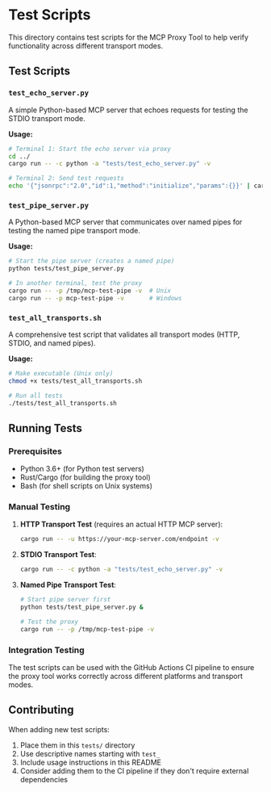 # Test Scripts

This directory contains test scripts for the MCP Proxy Tool to help verify functionality across different transport modes.

## Test Scripts

### `test_echo_server.py`
A simple Python-based MCP server that echoes requests for testing the STDIO transport mode.

**Usage:**
```bash
# Terminal 1: Start the echo server via proxy
cd ../
cargo run -- -c python -a "tests/test_echo_server.py" -v

# Terminal 2: Send test requests
echo '{"jsonrpc":"2.0","id":1,"method":"initialize","params":{}}' | cargo run -- -c python -a "tests/test_echo_server.py"
```

### `test_pipe_server.py`
A Python-based MCP server that communicates over named pipes for testing the named pipe transport mode.

**Usage:**
```bash
# Start the pipe server (creates a named pipe)
python tests/test_pipe_server.py

# In another terminal, test the proxy
cargo run -- -p /tmp/mcp-test-pipe -v  # Unix
cargo run -- -p mcp-test-pipe -v       # Windows
```

### `test_all_transports.sh`
A comprehensive test script that validates all transport modes (HTTP, STDIO, and named pipes).

**Usage:**
```bash
# Make executable (Unix only)
chmod +x tests/test_all_transports.sh

# Run all tests
./tests/test_all_transports.sh
```

## Running Tests

### Prerequisites
- Python 3.6+ (for Python test servers)
- Rust/Cargo (for building the proxy tool)
- Bash (for shell scripts on Unix systems)

### Manual Testing

1. **HTTP Transport Test** (requires an actual HTTP MCP server):
   ```bash
   cargo run -- -u https://your-mcp-server.com/endpoint -v
   ```

2. **STDIO Transport Test**:
   ```bash
   cargo run -- -c python -a "tests/test_echo_server.py" -v
   ```

3. **Named Pipe Transport Test**:
   ```bash
   # Start pipe server first
   python tests/test_pipe_server.py &
   
   # Test the proxy
   cargo run -- -p /tmp/mcp-test-pipe -v
   ```

### Integration Testing

The test scripts can be used with the GitHub Actions CI pipeline to ensure the proxy tool works correctly across different platforms and transport modes.

## Contributing

When adding new test scripts:
1. Place them in this `tests/` directory
2. Use descriptive names starting with `test_`
3. Include usage instructions in this README
4. Consider adding them to the CI pipeline if they don't require external dependencies
